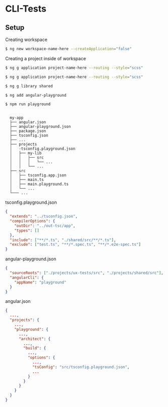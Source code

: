 # CLI-Tests

## Setup

Creating workspace

```bash
$ ng new workspace-name-here --createApplication="false"
```

Creating a project inside of workspace

```bash
$ ng g application project-name-here --routing --style="scss"
```

```bash
$ ng g application project-name-here --routing --style="scss"
```

```bash
$ ng g library shared

$ ng add angular-playground

$ npm run playground

```

```

  my-app
  ├── angular.json
  ├── angular-playground.json
  ├── package.json
  ├── tsconfig.json
  ├── ...
  ├── projects
  │   -tsconfig.playground.json
  │   ├── my-lib
  │   │   ├── src
  │   │   │   └── ...
  │   │   └── ...
  ├── src
  │   ├── tsconfig.app.json
  │   ├── main.ts
  │   ├── main.playground.ts
  │   └── ...
  └─── ...
```

tsconfig.playground.json

```json
{
  "extends": "../tsconfig.json",
  "compilerOptions": {
    "outDir": "../out-tsc/app",
    "types": []
  },
  "include": ["**/*.ts", "./shared/src/**/*.ts"],
  "exclude": ["test.ts", "**/*.spec.ts", "**/*.e2e-spec.ts"]
}
```

angular-playground.json

```json
{
  "sourceRoots": ["./projects/ux-tests/src", "./projects/shared/src"],
  "angularCli": {
    "appName": "playground"
  }
}
```

angular.json

```json
{
  ...,
  "projects": {
    ...,
    "playground": {
      ...,
      "architect": {
        ...,
        "build": {
          ...,
          "options": {
            ...,
            "tsConfig": "src/tsconfig.playground.json",
            ...
          }
        }
      }
    }
  }
}
```
